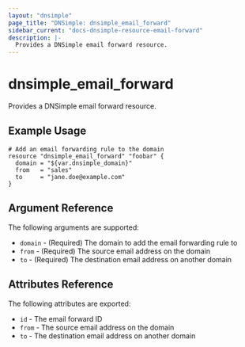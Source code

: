 ```yaml
---
layout: "dnsimple"
page_title: "DNSimple: dnsimple_email_forward"
sidebar_current: "docs-dnsimple-resource-email-forward"
description: |-
  Provides a DNSimple email forward resource.
---
```


# dnsimple\_email\_forward

Provides a DNSimple email forward resource.

## Example Usage

```hcl
# Add an email forwarding rule to the domain
resource "dnsimple_email_forward" "foobar" {
  domain = "${var.dnsimple_domain}"
  from   = "sales"
  to     = "jane.doe@example.com"
}
```

## Argument Reference

The following arguments are supported:

* `domain` - (Required) The domain to add the email forwarding rule to
* `from` - (Required) The source email address on the domain
* `to` - (Required) The destination email address on another domain

## Attributes Reference

The following attributes are exported:

* `id` - The email forward ID
* `from` - The source email address on the domain
* `to` - The destination email address on another domain
